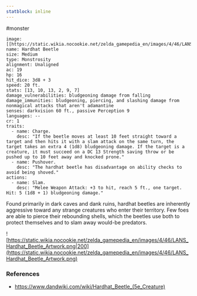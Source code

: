 ```yaml
---
statblock: inline
---
```

#monster 

```statblock
image: [[https://static.wikia.nocookie.net/zelda_gamepedia_en/images/4/46/LANS_Hardhat_Beetle_Artwork.png]]
name: Hardhat Beetle
size: Medium
type: Monstrosity
alignment: Unaligned
ac: 19
hp: 16
hit_dice: 3d8 + 3
speed: 20 ft.
stats: [13, 10, 13, 2, 9, 7]
damage_vulnerabilities: bludgeoning damage from falling
damage_immunities: bludgeoning, piercing, and slashing damage from nonmagical attacks that aren't adamantine
senses: darkvision 60 ft., passive Perception 9
languages: --
cr: 1
traits:
  - name: Charge.
    desc: "If the beetle moves at least 10 feet straight toward a target and then hits it with a slam attack on the same turn, the target takes an extra 4 (1d8) bludgeoning damage. If the target is a creature, it must succeed on a DC 13 Strength saving throw or be pushed up to 10 feet away and knocked prone."
  - name: Pushover.
    desc: "The hardhat beetle has disadvantage on ability checks to avoid being shoved."
actions:
  - name: Slam.
    desc: "Melee Weapon Attack: +3 to hit, reach 5 ft., one target. Hit: 5 (1d8 + 1) bludgeoning damage."
```

Found primarily in dark caves and dank ruins, hardhat beetles are inherently aggressive toward any strange creatures who enter their territory. Few foes are able to pierce their rebounding shells, which the beetles use both to protect themselves and to slam away would-be predators.

![https://static.wikia.nocookie.net/zelda_gamepedia_en/images/4/46/LANS_Hardhat_Beetle_Artwork.png|200](https://static.wikia.nocookie.net/zelda_gamepedia_en/images/4/46/LANS_Hardhat_Beetle_Artwork.png)

### References

* https://www.dandwiki.com/wiki/Hardhat_Beetle_(5e_Creature)